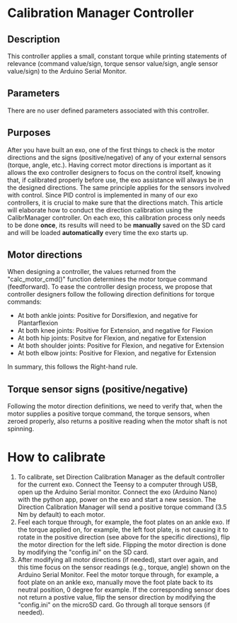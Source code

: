 # Calibration Manager Controller

## Description
This controller applies a small, constant torque while printing statements of relevance (command value/sign, torque sensor value/sign, angle sensor value/sign) to the Arduino Serial Monitor. 

## Parameters
There are no user defined parameters associated with this controller. 

## Purposes
After you have built an exo, one of the first things to check is the motor directions and the signs (positive/negative) of any of your external sensors (torque, angle, etc.). 
Having correct motor directions is important as it allows the exo controller designers to focus on the control itself, knowing that, if calibrated properly before use, the exo assistance will always be in the designed directions. 
The same principle applies for the sensors involved with control. Since PID control is implemented in many of our exo controllers, it is crucial to make sure that the directions match. 
This article will elaborate how to conduct the direction calibration using the CalibrManager controller. 
On each exo, this calibration process only needs to be done **once**, its results will need to be **manually** saved on the SD card and will be loaded **automatically** every time the exo starts up.

## Motor directions
When designing a controller, the values returned from the "calc_motor_cmd()" function determines the motor torque command (feedforward). To ease the controller design process, we propose that controller designers follow the following direction definitions for torque commands:
- At both ankle joints: Positive for Dorsiflexion, and negative for Plantarflexion
- At both knee joints: Positive for Extension, and negative for Flexion
- At both hip joints: Positve for Flexion, and negative for Extension
- At both shoulder joints: Positive for Flexion, and negative for Extension
- At both elbow joints: Positive for Flexion, and negative for Extension

In summary, this follows the Right-hand rule.

## Torque sensor signs (positive/negative)
Following the motor direction definitions, we need to verify that, when the motor supplies a positive torque command, the torque sensors, when zeroed properly, also returns a positive reading when the motor shaft is not spinning.

# How to calibrate
1. To calibrate, set Direction Calibration Manager as the default controller for the current exo. Connect the Teensy to a computer through USB, open up the Arduino Serial monitor. Connect the exo (Arduino Nano) with the python app, power on the exo and start a new session. The Direction Calibration Manager will send a positive torque command (3.5 Nm by default) to each motor.
2. Feel each torque through, for example, the foot plates on an ankle exo. If the torque applied on, for example, the left foot plate, is not causing it to rotate in the positive direction (see above for the specific directions), flip the motor direction for the left side. Flipping the motor direction is done by modifying the "config.ini" on the SD card.
3. After modifying all motor directions (if needed), start over again, and this time focus on the sensor readings (e.g., torque, angle) shown on the Arduino Serial Monitor. Feel the motor torque through, for example, a foot plate on an ankle exo, manually move the foot plate back to its neutral position, 0 degree for example. If the corresponding sensor does not return a postive value, flip the sensor direction by modifying the "config.ini" on the microSD card. Go through all torque sensors (if needed).

